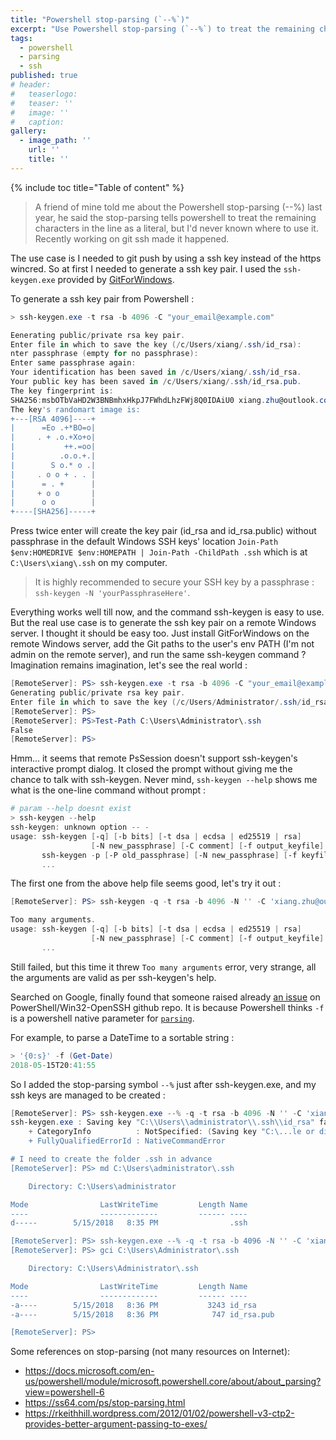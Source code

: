 ```yaml
---
title: "Powershell stop-parsing (`--%`)"
excerpt: "Use Powershell stop-parsing (`--%`) to treat the remaining characters in the line as a literal."
tags:
  - powershell
  - parsing
  - ssh
published: true
# header:
#   teaserlogo:
#   teaser: ''
#   image: ''
#   caption:
gallery:
  - image_path: ''
    url: ''
    title: ''
---
```


{% include toc title="Table of content" %}

> A friend of mine told me about the Powershell stop-parsing (\-\-%) last year, he said the stop-parsing tells powershell to treat the remaining characters in the line as a literal, but I'd never known where to use it. Recently working on git ssh made it happened.

The use case is I needed to git push by using a ssh key instead of the https wincred. So at first I needed to generate a ssh key pair. I used the `ssh-keygen.exe` provided by [GitForWindows](https://copdips.com/2018/05/setting-up-powershell-gallery-and-nuget-gallery-for-powershell.html#use-nuget).

To generate a ssh key pair from Powershell :

```powershell
> ssh-keygen.exe -t rsa -b 4096 -C "your_email@example.com"

Eenerating public/private rsa key pair.
Enter file in which to save the key (/c/Users/xiang/.ssh/id_rsa):
nter passphrase (empty for no passphrase):
Enter same passphrase again:
Your identification has been saved in /c/Users/xiang/.ssh/id_rsa.
Your public key has been saved in /c/Users/xiang/.ssh/id_rsa.pub.
The key fingerprint is:
SHA256:msbOTbVaHD2W3BNBmhxHkpJ7FWhdLhzFWj8Q0IDAiU0 xiang.zhu@outlook.com
The key's randomart image is:
+---[RSA 4096]----+
|      =Eo .+*BO=o|
|     . + .o.+Xo+o|
|           ++.=oo|
|          .o.o.+.|
|        S o.* o .|
|     . o o + . . |
|      = . +      |
|     + o o       |
|      o o        |
+----[SHA256]-----+
```

Press twice enter will create the key pair (id_rsa and id_rsa.public) without passphrase in the default Windows SSH keys' location `Join-Path $env:HOMEDRIVE $env:HOMEPATH | Join-Path -ChildPath .ssh` which is at `C:\Users\xiang\.ssh` on my computer.

> It is highly recommended to secure your SSH key by a passphrase : `ssh-keygen -N 'yourPassphraseHere'`.

Everything works well till now, and the command ssh-keygen is easy to use. But the real use case is to generate the ssh key pair on a remote Windows server. I thought it should be easy too. Just install GitForWindows on the remote Windows server, add the Git paths to the user's env PATH (I'm not admin on the remote server), and run the same ssh-keygen command ? Imagination remains imagination, let's see the real world :

```powershell
[RemoteServer]: PS> ssh-keygen.exe -t rsa -b 4096 -C "your_email@example.com"
Generating public/private rsa key pair.
Enter file in which to save the key (/c/Users/Administrator/.ssh/id_rsa):
[RemoteServer]: PS>
[RemoteServer]: PS>Test-Path C:\Users\Administrator\.ssh
False
[RemoteServer]: PS>
```

Hmm... it seems that remote PsSession doesn't support ssh-keygen's interactive prompt dialog. It closed the prompt without giving me the chance to talk with ssh-keygen. Never mind, `ssh-keygen --help` shows me what is the one-line command without prompt :

```powershell
# param --help doesnt exist
> ssh-keygen --help
ssh-keygen: unknown option -- -
usage: ssh-keygen [-q] [-b bits] [-t dsa | ecdsa | ed25519 | rsa]
                  [-N new_passphrase] [-C comment] [-f output_keyfile]
       ssh-keygen -p [-P old_passphrase] [-N new_passphrase] [-f keyfile]
       ...
```

The first one from the above help file seems good, let's try it out :

```powershell
[RemoteServer]: PS> ssh-keygen -q -t rsa -b 4096 -N '' -C 'xiang.zhu@outlook.com' -f C:\Users\xiang\.ssh\id_rsa

Too many arguments.
usage: ssh-keygen [-q] [-b bits] [-t dsa | ecdsa | ed25519 | rsa]
                  [-N new_passphrase] [-C comment] [-f output_keyfile]
       ...
```

Still failed, but this time it threw `Too many arguments` error, very strange, all the arguments are valid as per ssh-keygen's help.

 Searched on Google, finally found that someone raised already [an issue](https://github.com/PowerShell/Win32-OpenSSH/issues/1017) on PowerShell/Win32-OpenSSH github repo. It is because Powershell thinks `-f` is a powershell native parameter for [`parsing`](https://docs.microsoft.com/en-us/powershell/module/microsoft.powershell.core/about/about_parsing?view=powershell-6).

For example, to parse a DateTime to a sortable string :

```powershell
> '{0:s}' -f (Get-Date)
2018-05-15T20:41:55
```

So I added the stop-parsing symbol `--%` just after ssh-keygen.exe, and my ssh keys are managed to be created :
```powershell
[RemoteServer]: PS> ssh-keygen.exe --% -q -t rsa -b 4096 -N '' -C 'xiang.zhu@outlook.com' -f C:\Users\administrator\.ssh\id_rsa
ssh-keygen.exe : Saving key "C:\\Users\\administrator\\.ssh\\id_rsa" failed: No such file or directory
    + CategoryInfo          : NotSpecified: (Saving key "C:\...le or directory:String) [], RemoteException
    + FullyQualifiedErrorId : NativeCommandError

# I need to create the folder .ssh in advance
[RemoteServer]: PS> md C:\Users\administrator\.ssh

    Directory: C:\Users\administrator

Mode                LastWriteTime         Length Name
----                -------------         ------ ----
d-----        5/15/2018   8:35 PM                .ssh

[RemoteServer]: PS> ssh-keygen.exe --% -q -t rsa -b 4096 -N '' -C 'xiang.zhu@outlook.com' -f C:\Users\administrator\.ssh\id_rsa
[RemoteServer]: PS> gci C:\Users\Administrator\.ssh

    Directory: C:\Users\Administrator\.ssh

Mode                LastWriteTime         Length Name
----                -------------         ------ ----
-a----        5/15/2018   8:36 PM           3243 id_rsa
-a----        5/15/2018   8:36 PM            747 id_rsa.pub

[RemoteServer]: PS>
```

Some references on stop-parsing (not many resources on Internet):

- https://docs.microsoft.com/en-us/powershell/module/microsoft.powershell.core/about/about_parsing?view=powershell-6
- https://ss64.com/ps/stop-parsing.html
- https://rkeithhill.wordpress.com/2012/01/02/powershell-v3-ctp2-provides-better-argument-passing-to-exes/
